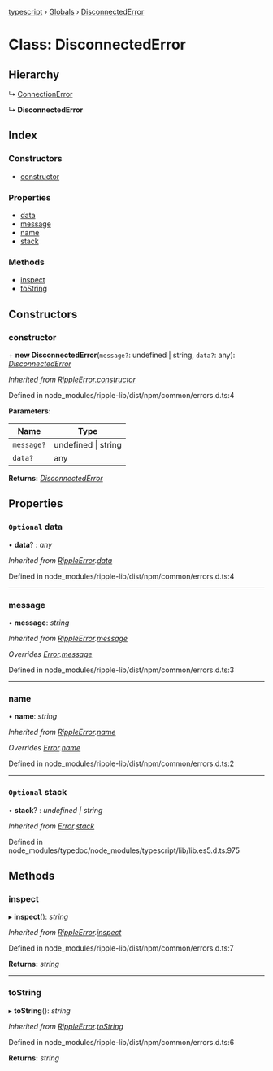 [typescript](../README.md) › [Globals](../globals.md) › [DisconnectedError](disconnectederror.md)

# Class: DisconnectedError

## Hierarchy

  ↳ [ConnectionError](connectionerror.md)

  ↳ **DisconnectedError**

## Index

### Constructors

* [constructor](disconnectederror.md#constructor)

### Properties

* [data](disconnectederror.md#optional-data)
* [message](disconnectederror.md#message)
* [name](disconnectederror.md#name)
* [stack](disconnectederror.md#optional-stack)

### Methods

* [inspect](disconnectederror.md#inspect)
* [toString](disconnectederror.md#tostring)

## Constructors

###  constructor

\+ **new DisconnectedError**(`message?`: undefined | string, `data?`: any): *[DisconnectedError](disconnectederror.md)*

*Inherited from [RippleError](rippleerror.md).[constructor](rippleerror.md#constructor)*

Defined in node_modules/ripple-lib/dist/npm/common/errors.d.ts:4

**Parameters:**

Name | Type |
------ | ------ |
`message?` | undefined &#124; string |
`data?` | any |

**Returns:** *[DisconnectedError](disconnectederror.md)*

## Properties

### `Optional` data

• **data**? : *any*

*Inherited from [RippleError](rippleerror.md).[data](rippleerror.md#optional-data)*

Defined in node_modules/ripple-lib/dist/npm/common/errors.d.ts:4

___

###  message

• **message**: *string*

*Inherited from [RippleError](rippleerror.md).[message](rippleerror.md#message)*

*Overrides [Error](../interfaces/error.md).[message](../interfaces/error.md#message)*

Defined in node_modules/ripple-lib/dist/npm/common/errors.d.ts:3

___

###  name

• **name**: *string*

*Inherited from [RippleError](rippleerror.md).[name](rippleerror.md#name)*

*Overrides [Error](../interfaces/error.md).[name](../interfaces/error.md#name)*

Defined in node_modules/ripple-lib/dist/npm/common/errors.d.ts:2

___

### `Optional` stack

• **stack**? : *undefined | string*

*Inherited from [Error](../interfaces/error.md).[stack](../interfaces/error.md#optional-stack)*

Defined in node_modules/typedoc/node_modules/typescript/lib/lib.es5.d.ts:975

## Methods

###  inspect

▸ **inspect**(): *string*

*Inherited from [RippleError](rippleerror.md).[inspect](rippleerror.md#inspect)*

Defined in node_modules/ripple-lib/dist/npm/common/errors.d.ts:7

**Returns:** *string*

___

###  toString

▸ **toString**(): *string*

*Inherited from [RippleError](rippleerror.md).[toString](rippleerror.md#tostring)*

Defined in node_modules/ripple-lib/dist/npm/common/errors.d.ts:6

**Returns:** *string*
